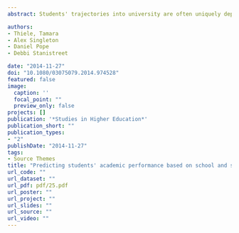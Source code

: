 ```yaml
---
abstract: Students' trajectories into university are often uniquely dependent on school qualifications though these alone are limited as predictors of academic potential. This study endorses this, examining associations between school grades, school type, school performance, socio-economic deprivation, neighbourhood participation, sex and academic achievement at a British university. Consistent with past research, large entry-level differences between students are generally narrowed by final year at university. Students from the most deprived areas performed less well than more affluent students. Asian and black students performed less well than white students. Female students performed better than their male counterparts. Contrasting with past research, though school performance was positively associated with entry grades, students from low-performing schools were more likely to achieve the highest degree classifications. Additionally, independent school students performed less well than comprehensive school students at final year despite entering with higher grades. These variations exemplify how patterns observed nationally may differ between universities.

authors:
- Thiele, Tamara
- Alex Singleton
- Daniel Pope
- Debbi Stanistreet

date: "2014-11-27"
doi: "10.1080/03075079.2014.974528"
featured: false
image:
  caption: ''
  focal_point: ""
  preview_only: false
projects: []
publication: '*Studies in Higher Education*'
publication_short: ""
publication_types:
- "2"
publishDate: "2014-11-27"
tags:
- Source Themes
title: "Predicting students' academic performance based on school and socio-demographic characteristics"
url_code: ""
url_dataset: ""
url_pdf: pdf/25.pdf
url_poster: ""
url_project: ""
url_slides: ""
url_source: ""
url_video: ""
---
```


